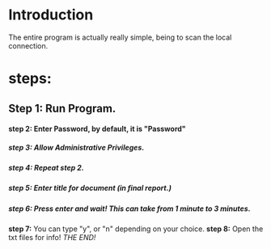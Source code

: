 # Introduction #

The entire program is actually really simple, being to scan the local connection.

# steps: #
## **Step 1:** Run Program. ##
#### **step 2:** Enter Password, by default, it is "Password" ####
##### **step 3:** Allow Administrative Privileges. #####
##### **step 4:** Repeat step 2. #####
##### **step 5:** Enter title for document (in final report.) #####
##### **step 6:** Press enter and wait! This can take from 1 minute to 3 minutes. #####
**step 7:** You can type "y", or "n" depending on your choice.
**step 8:** Open the txt files for info!
_THE END!_